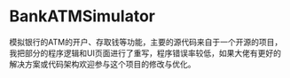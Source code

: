 # BankATMSimulator

  模拟银行的ATM的开户、存取钱等功能，主要的源代码来自于一个开源的项目，我把部分的程序逻辑和UI页面进行了重写，程序错误率较低，如果大佬有更好的解决方案或代码架构欢迎参与这个项目的修改与优化。
